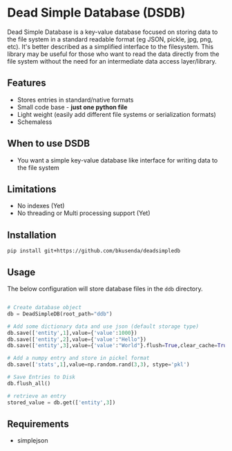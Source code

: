 # Dead Simple Database (DSDB)

Dead Simple Database is a key-value database focused on storing data to the file system in a standard readable format (eg JSON, pickle, jpg, png, etc).  It's better described as a simplified interface to the filesystem.  This library may be useful for those who want to read the data directly from the file system without the need for an intermediate data access layer/library.

## Features

- Stores entries in standard/native formats
- Small code base - **just one python file**
- Light weight (easily add different file systems or serialization formats)
- Schemaless

## When to use DSDB

- You want a simple key-value database like interface for writing data to the file system

## Limitations

- No indexes (Yet)
- No threading or Multi processing support (Yet)

## Installation

```
pip install git+https://github.com/bkusenda/deadsimpledb
```

## Usage

The below configuration will store database files in the ```ddb``` directory.

```python

# Create database object
db = DeadSimpleDB(root_path="ddb")

# Add some dictionary data and use json (default storage type)
db.save(['entity',1],value={'value':1000})
db.save(['entity',2],value={'value':"Hello"})
db.save(['entity',3],value={'value':"World"}.flush=True,clear_cache=True)

# Add a numpy entry and store in pickel format
db.save(['stats',1],value=np.random.rand(3,3), stype='pkl')

# Save Entries to Disk
db.flush_all()

# retrieve an entry
stored_value = db.get(['entity',3])
```

## Requirements

- simplejson
